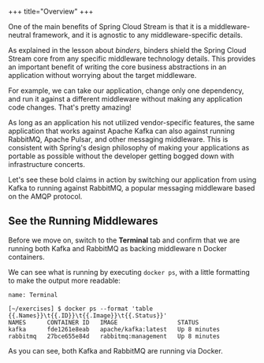 +++
title="Overview"
+++

One of the main benefits of Spring Cloud Stream is that it is a middleware-neutral framework, and it is agnostic to any middleware-specific details.

As explained in the lesson about _binders_, binders shield the Spring Cloud Stream core from any specific middleware technology details. This provides an important benefit of writing the core business abstractions in an application without worrying about the target middleware.

For example, we can take our application, change only one dependency, and run it against a different middleware without making any application code changes. That's pretty amazing!

As long as an application his not utilized vendor-specific features, the same application that works against Apache Kafka can also against running RabbitMQ, Apache Pulsar, and other messaging middleware. This is consistent with Spring's design philosophy of making your applications as portable as possible without the developer getting bogged down with infrastructure concerts.

Let's see these bold claims in action by switching our application from using Kafka to running against RabbitMQ, a popular messaging middleware based on the AMQP protocol.

## See the Running Middlewares

Before we move on, switch to the **Terminal** tab and confirm that we are running both Kafka and RabbitMQ as backing middleware n Docker containers.

We can see what is running by executing `docker ps`, with a little formatting to make the output more readable:

```dashboard:open-dashboard
name: Terminal
```

```shell
[~/exercises] $ docker ps --format 'table {{.Names}}\t{{.ID}}\t{{.Image}}\t{{.Status}}'
NAMES      CONTAINER ID   IMAGE                 STATUS
kafka      fde1261e8eab   apache/kafka:latest   Up 8 minutes
rabbitmq   27bce655e84d   rabbitmq:management   Up 8 minutes
```

As you can see, both Kafka and RabbitMQ are running via Docker.

